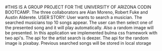 #THIS IS A GROUP PROJECT FOR THE UNIVERSITY OF ARIZONA CODIN BOOTCAMP.
The three collaborators are Alan Moreno, Robert Fuke and Austin Alderete.
USER STORY: User wants to search a musician. The searched musicians top 10 songs appear. The user can then select one of the presented song and it will play automatically. Also a random image will be presented.
In this application we implemented bulma css framework with two api's. The api for the artist search is deezer. The api for the random image is pixabay.
Previous searched songs will be stored in local storage 
